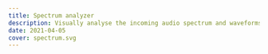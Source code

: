 ```yaml
---
title: Spectrum analyzer
description: Visually analyse the incoming audio spectrum and waveforms in realtime
date: 2021-04-05
cover: spectrum.svg
---
```


<script setup>
import pitchSpectrum from './spectrum.vue'
</script>

<client-only>
  <pitch-spectrum />
</client-only>
